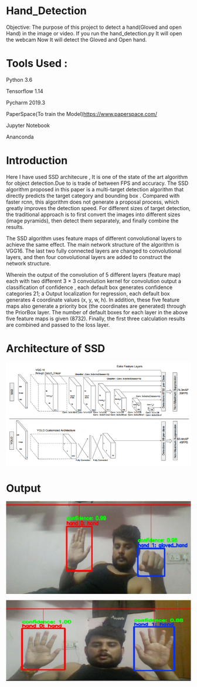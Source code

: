 # Hand_Detection
Objective: The purpose of this project to detect a hand(Gloved and open Hand) in the image or video. If you run the hand_detection.py It will open the webcam Now It will detect the Gloved and Open hand.

# Tools Used :

Python 3.6

Tensorflow 1.14

Pycharm 2019.3

PaperSpace(To train the Model)https://www.paperspace.com/

Jupyter Notebook 

Ananconda

# Introduction

Here I have used SSD architecure , It is one of the state of the art algorithm for object detection.Due to is trade of between FPS and accuracy.
The SSD algorithm proposed in this paper is a multi-target detection algorithm that directly predicts the target category and bounding box . Compared with faster rcnn, this algorithm does not generate a proposal process, which greatly improves the detection speed. For different sizes of target detection, the traditional approach is to first convert the images into different sizes (image pyramids), then detect them separately, and finally combine the results.

The SSD algorithm uses feature maps of different convolutional layers to achieve the same effect. The main network structure of the algorithm is VGG16. The last two fully connected layers are changed to convolutional layers, and then four convolutional layers are added to construct the network structure.

Wherein the output of the convolution of 5 different layers (feature map) each with two different 3 × 3 convolution kernel for convolution output a classification of confidence , each default box generates confidence categories 21; a Output localization for regression, each default box generates 4 coordinate values (x, y, w, h). In addition, these five feature maps also generate a priority box (the coordinates are generated) through the PriorBox layer. The number of default boxes for each layer in the above five feature maps is given (8732). Finally, the first three calculation results are combined and passed to the loss layer.

# Architecture of SSD
![Screenshot](ssd1.png)




# Output
![Screenshot](hand_detection.png)

![Screenshot](hand2323.png)


